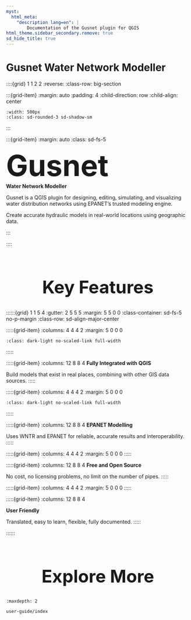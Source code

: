 ```yaml
---
myst:
  html_meta:
    "description lang=en": |
        Documentation of the Gusnet plugin for QGIS
html_theme.sidebar_secondary.remove: true
sd_hide_title: true
---
```

<style>
h2 {
  text-align: center;
  margin-top: 5rem;
  margin-bottom: 2rem;
  font-size: 3rem;
}

.big-section {
  min-height: 80vh
}
.bd-main .bd-content .bd-article-container {
  max-width: 100%;  /* default is 60em */
}

.bd-container::before {
  content: "";
  position: absolute;
  top: 0; left: 50%; right: 0; bottom: 0;
  background: url('_static/network.png') no-repeat right top;
  background-size: contain;
  opacity: 0.3;
  pointer-events: none;
  z-index: -1
}

.full-width {
  width: 100%;
  height: fit-content;
  max-height:8rem;
}

.no-p-margin p {
  margin-bottom: 0
}

</style>

# Gusnet Water Network Modeller


::::{grid} 1 1 2 2
:reverse:
:class-row: big-section

:::{grid-item}
:margin: auto
:padding: 4
:child-direction: row
:child-align: center

```{image} _static/nice-output5.jpg
:width: 500px
:class: sd-rounded-3 sd-shadow-sm
```
:::

:::{grid-item}
:margin: auto
:class: sd-fs-5


  <h1 style="font-size: 80px; font-weight: bold;margin: 0">Gusnet</h1>
  <div style="font-weight: bold; margin-top: 0;" class="h3">Water Network Modeller</div>

  Gusnet is a QGIS plugin for designing, editing, simulating, and visualizing water distribution networks using EPANET’s trusted modeling engine.

  Create accurate hydraulic models in real-world locations using geographic data.

:::

::::



## Key Features


::::::{grid} 1 1 5 4
:gutter: 2 5 5 5
:margin: 5 5 0 0
:class-container: sd-fs-5 no-p-margin
:class-row: sd-align-major-center

:::::{grid-item}
:columns: 4 4 4 2
:margin: 5 0 0 0
```{image} _static/QGIS_logo_minimal.svg
:class: dark-light no-scaled-link full-width
```
:::::

:::::{grid-item}
:columns: 12 8 8 4
**Fully Integrated with QGIS**

Build models that exist in real places, combining with other GIS data sources.
:::::

:::::{grid-item}
:columns: 4 4 4 2
:margin: 5 0 0 0
```{image} _static/wntr-logo.svg
:class: dark-light no-scaled-link full-width
```
:::::

:::::{grid-item}
:columns: 12 8 8 4
**EPANET Modelling**

Uses WNTR and EPANET for reliable, accurate results and interoperability.
:::::

:::::{grid-item}
:columns: 4 4 4 2
:margin: 5 0 0 0
<i class="fa-solid fa-code full-width"></i>
:::::

:::::{grid-item}
:columns: 12 8 8 4
**Free and Open Source**

No cost, no licensing problems, no limit on the number of pipes.
:::::

:::::{grid-item}
:columns: 4 4 4 2
:margin: 5 0 0 0
<i class="fa-regular fa-smile full-width"></i>
:::::

:::::{grid-item}
:columns: 12 8 8 4

**User Friendly**

Translated, easy to learn, flexible, fully documented.
:::::

::::::



## Explore More


```{toctree}
:maxdepth: 2

user-guide/index

```

